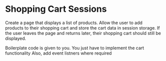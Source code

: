 # Shopping Cart Sessions

Create a page that displays a list of products. Allow the user to add products to their shopping cart and store the cart data in session storage. If the user leaves the page and returns later, their shopping cart should still be displayed.

Boilerplate code is given to you. You just have to implement the cart functionality
Also, add event listners where required
